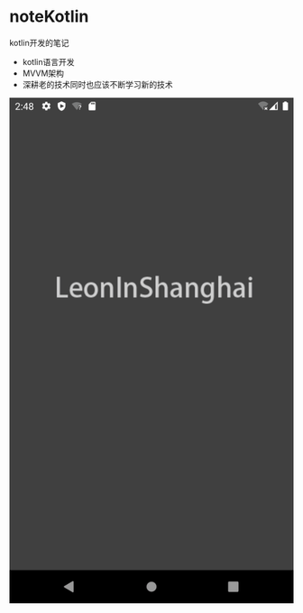 # noteKotlin
kotlin开发的笔记


+ kotlin语言开发
+ MVVM架构
+ 深耕老的技术同时也应该不断学习新的技术

<div align="center">
<img src="https://github.com/leonInShanghai/noteKotlin/blob/master/picture/demo.gif?raw=true" alt="示例图">
</div>
